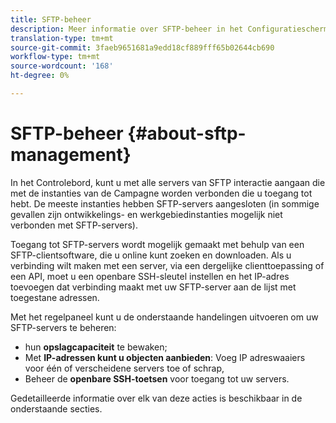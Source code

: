 ```yaml
---
title: SFTP-beheer
description: Meer informatie over SFTP-beheer in het Configuratiescherm
translation-type: tm+mt
source-git-commit: 3faeb9651681a9edd18cf889fff65b02644cb690
workflow-type: tm+mt
source-wordcount: '168'
ht-degree: 0%

---
```



# SFTP-beheer {#about-sftp-management}

In het Controlebord, kunt u met alle servers van SFTP interactie aangaan die met de instanties van de Campagne worden verbonden die u toegang tot hebt. De meeste instanties hebben SFTP-servers aangesloten (in sommige gevallen zijn ontwikkelings- en werkgebiedinstanties mogelijk niet verbonden met SFTP-servers).

Toegang tot SFTP-servers wordt mogelijk gemaakt met behulp van een SFTP-clientsoftware, die u online kunt zoeken en downloaden. Als u verbinding wilt maken met een server, via een dergelijke clienttoepassing of een API, moet u een openbare SSH-sleutel instellen en het IP-adres toevoegen dat verbinding maakt met uw SFTP-server aan de lijst met toegestane adressen.

Met het regelpaneel kunt u de onderstaande handelingen uitvoeren om uw SFTP-servers te beheren:

* hun **opslagcapaciteit** te bewaken;
* Met **IP-adressen kunt u objecten aanbieden**: Voeg IP adreswaaiers voor één of verscheidene servers toe of schrap,
* Beheer de **openbare SSH-toetsen** voor toegang tot uw servers.

Gedetailleerde informatie over elk van deze acties is beschikbaar in de onderstaande secties.
